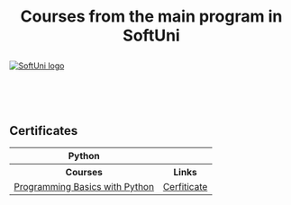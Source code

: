 # <p align="center"> Courses from the main program in SoftUni <p>

<a href="https://softuni.bg/trainings/courses" rel="Courses"> ![SoftUni logo][logo] </a>

[logo]: http://innovationstarterbox.bg/wp-content/uploads/2016/05/Softuni_logo_trasparent.png "Logo Title Text 2"

<br/>
<br/>
<br/>

<h2> Certificates </h2>

<table>
<tr>
    <th align="center">Python</th>
</tr>
<tr>
    <th>
        Courses
    </th>
    <th>
        Links
    </th>
</tr>
<tr>
    <td><a href="https://softuni.bg/trainings/3623/programming-basics-with-python-january-2022">Programming Basics with Python</a></td>
    <td><a href="https://softuni.bg/certificates/details/124592/ece1ce36">Cerfiticate</a></td> 
</tr>
</table>
